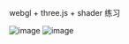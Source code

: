 webgl + three.js + shader 练习

![image](https://github.com/yinweinidongle/webgl-test/assets/18652091/1b2fb27d-f33e-4791-a6ee-6989717d869a)
![image](https://github.com/yinweinidongle/webgl-test/assets/18652091/cf38460a-a5ba-47a0-91e6-7677a9537aca)
